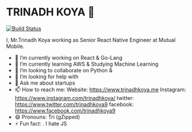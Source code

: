 # TRINADH KOYA 👋

[![Build Status](https://travis-ci.org/joemccann/dillinger.svg?branch=master)](https://travis-ci.org/joemccann/dillinger)

I, Mr.Trinadh Koya working as Senior React Native Engineer at Mutual Mobile.

- 🔭 I’m currently working on React & Go-Lang
- 🌱 I’m currently learning AWS & Studying Machine Learning
- 👯 I’m looking to collaborate on Python & 
- 🤔 I’m looking for help with 
- 💬 Ask me about startups 
- 📫 How to reach me:
        Website: https://www.trinadhkoya.me
        Instagram: https://www.instagram.com/trinadhkoya/
        twitter: https://www.twitter.com/trinadhkoya9
        facebook: https://www.facebook.com/trinadhkoya9
- 😄 Pronouns: Tri (gZipped)
- ⚡ Fun fact: . I hate JS 
 
